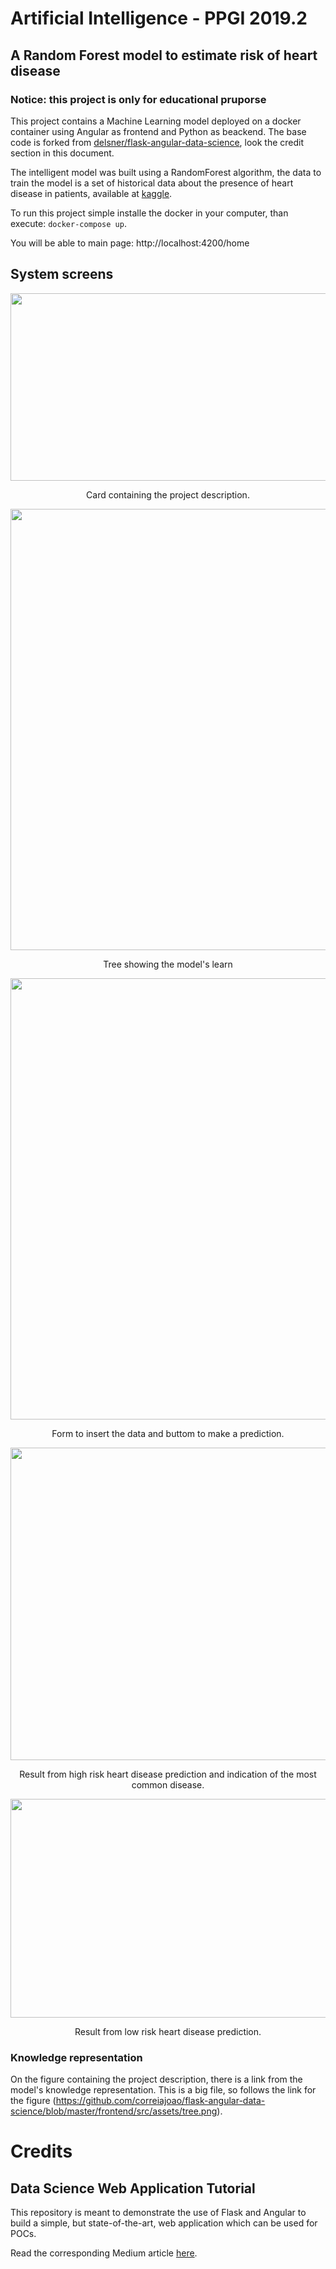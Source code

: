 # Artificial Intelligence - PPGI 2019.2
## A Random Forest model to estimate risk of heart disease
### Notice: this project is only for educational pruporse 

This project contains a Machine Learning model deployed on a docker container using Angular as frontend and Python as beackend. The base code is forked from [delsner/flask-angular-data-science](https://github.com/delsner/flask-angular-data-science), look the credit section in this document.

The intelligent model was built using a RandomForest algorithm, the data to train the model is a set of historical data about the presence of heart disease in patients, available at [kaggle](https://www.kaggle.com/ronitf/heart-disease-uci).

To run this project simple installe the docker in your computer, than execute: `docker-compose up`.

You will be able to main page: http://localhost:4200/home

## System screens

<p align="center">
<img width="1020" height="300" src="https://user-images.githubusercontent.com/12295778/76171187-3fe94780-6167-11ea-994e-a8fc58c2035c.png"></img>
<p align="center"> Card containing the project description.</p>
</p>

<p align="center">
<img width="516" height="706" src="https://user-images.githubusercontent.com/12295778/76171232-ad957380-6167-11ea-8ad2-c498f7a16d4d.png"></img>
<p align="center"> Tree showing the model's learn</p>
</p>

<p align="center">
<img width="516" height="706" src="https://user-images.githubusercontent.com/12295778/76171232-ad957380-6167-11ea-8ad2-c498f7a16d4d.png"></img>
<p align="center"> Form to insert the data and buttom to make a prediction.</p>
</p>

<p align="center">
<img width="1000" height="500" src="https://user-images.githubusercontent.com/12295778/76171437-40371200-616a-11ea-9dfd-f09fcfb466db.png"></img>
<p align="center"> Result from high risk heart disease prediction and indication of the most common disease.</p>
</p>

<p align="center">
<img width="900" height="350" src="https://user-images.githubusercontent.com/12295778/76171476-b3d91f00-616a-11ea-8265-b5f07b185b67.png"></img>
<p align="center"> Result from low risk heart disease prediction.</p>
</p>

### Knowledge representation

On the figure containing the project description, there is a link from the model's knowledge representation. This is a big file, so follows the link for the figure (https://github.com/correiajoao/flask-angular-data-science/blob/master/frontend/src/assets/tree.png).


# Credits
## Data Science Web Application Tutorial

This repository is meant to demonstrate the use of Flask and Angular to build a simple, but state-of-the-art, web application which can be used for POCs.

Read the corresponding Medium article [here](https://medium.com/@dvelsner/deploying-a-simple-machine-learning-model-in-a-modern-web-application-flask-angular-docker-a657db075280).
